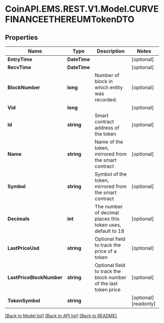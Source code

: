
# CoinAPI.EMS.REST.V1.Model.CURVEFINANCEETHEREUMTokenDTO

## Properties

Name | Type | Description | Notes
------------ | ------------- | ------------- | -------------
**EntryTime** | **DateTime** |  | [optional] 
**RecvTime** | **DateTime** |  | [optional] 
**BlockNumber** | **long** | Number of block in which entity was recorded. | [optional] 
**Vid** | **long** |  | [optional] 
**Id** | **string** | Smart contract address of the token | [optional] 
**Name** | **string** | Name of the token, mirrored from the smart contract | [optional] 
**Symbol** | **string** | Symbol of the token, mirrored from the smart contract | [optional] 
**Decimals** | **int** | The number of decimal places this token uses, default to 18 | [optional] 
**LastPriceUsd** | **string** | Optional field to track the price of a token | [optional] 
**LastPriceBlockNumber** | **string** | Optional field to track the block number of the last token price  | [optional] 
**TokenSymbol** | **string** |  | [optional] [readonly] 

[[Back to Model list]](../README.md#documentation-for-models)
[[Back to API list]](../README.md#documentation-for-api-endpoints)
[[Back to README]](../README.md)

